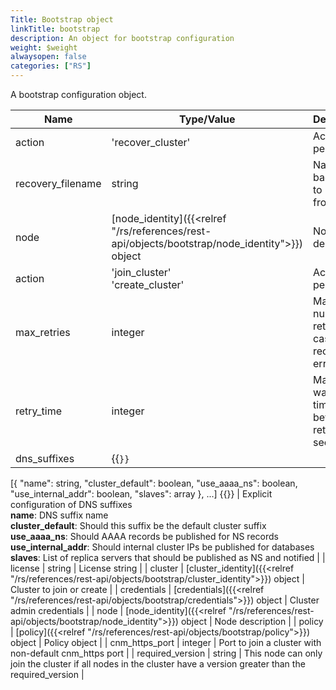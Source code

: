 ```yaml
---
Title: Bootstrap object
linkTitle: bootstrap
description: An object for bootstrap configuration
weight: $weight
alwaysopen: false
categories: ["RS"]
---
```


A bootstrap configuration object.

| Name | Type/Value | Description |
|------|------------|-------------|
| action      | 'recover_cluster'       | Action to perform |
| recovery_filename | string | Name of backup file to recover from |
| node        | [node_identity]({{<relref "/rs/references/rest-api/objects/bootstrap/node_identity">}}) object | Node description |
| action      | 'join_cluster'<br />'create_cluster' | Action to perform |
| max_retries | integer | Max number of retries in case of recoverable errors |
| retry_time  | integer | Max waiting time between retries (in seconds) |
| dns_suffixes | {{<code>}}
[{
  "name": string,
  "cluster_default": boolean,
  "use_aaaa_ns": boolean,
  "use_internal_addr": boolean,
  "slaves": array
}, ...]
{{</code>}} | Explicit configuration of DNS suffixes<br />**name**: DNS suffix name<br />**cluster_default**: Should this suffix be the default cluster suffix<br />**use_aaaa_ns**: Should AAAA records be published for NS records<br />**use_internal_addr**: Should internal cluster IPs be published for databases<br />**slaves**: List of replica servers that should be published as NS and notified |
| license     | string                  | License string              |
| cluster     | [cluster_identity]({{<relref "/rs/references/rest-api/objects/bootstrap/cluster_identity">}}) object | Cluster to join or create  |
| credentials | [credentials]({{<relref "/rs/references/rest-api/objects/bootstrap/credentials">}}) object | Cluster admin credentials  |
| node        | [node_identity]({{<relref "/rs/references/rest-api/objects/bootstrap/node_identity">}}) object | Node description           |
| policy      | [policy]({{<relref "/rs/references/rest-api/objects/bootstrap/policy">}}) object | Policy object |
| cnm_https_port | integer | Port to join a cluster with non-default cnm_https port |
| required_version | string | This node can only join the cluster if all nodes in the cluster have a version greater than the required_version |
